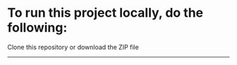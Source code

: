 # To run this project locally, do the following:
<div> Clone this repository or download the ZIP file </div>
<hr>
